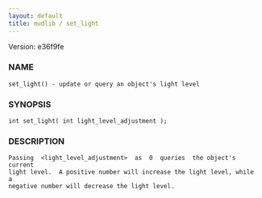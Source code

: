 ```yaml
---
layout: default
title: mudlib / set_light
---
```


Version: e36f9fe




### NAME
    set_light() - update or query an object's light level


### SYNOPSIS
    int set_light( int light_level_adjustment );


### DESCRIPTION
    Passing  <light_level_adjustment>  as  0  queries  the object's current
    light level.  A positive number will increase the light level, while  a
    negative number will decrease the light level.



